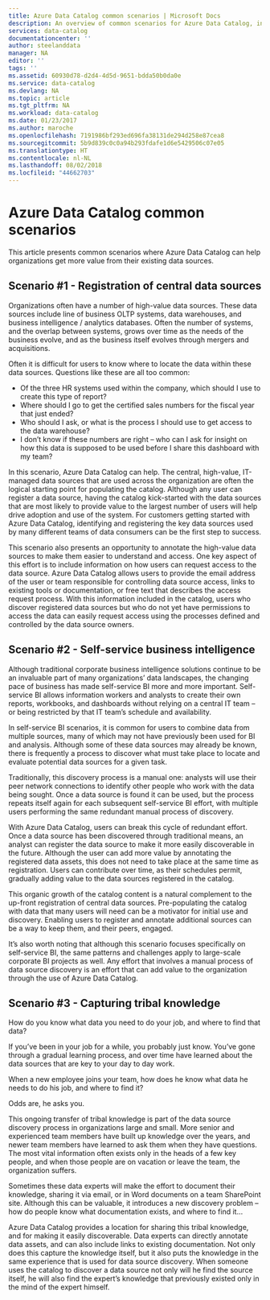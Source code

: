 ```yaml
---
title: Azure Data Catalog common scenarios | Microsoft Docs
description: An overview of common scenarios for Azure Data Catalog, including the registration and discovery of high-value data sources, enabling self-service business intelligence, and capturing existing tribal knowledge about data sources and processes.
services: data-catalog
documentationcenter: ''
author: steelanddata
manager: NA
editor: ''
tags: ''
ms.assetid: 60930d78-d2d4-4d5d-9651-bdda50b0da0e
ms.service: data-catalog
ms.devlang: NA
ms.topic: article
ms.tgt_pltfrm: NA
ms.workload: data-catalog
ms.date: 01/23/2017
ms.author: maroche
ms.openlocfilehash: 7191986bf293ed696fa38131de294d258e87cea8
ms.sourcegitcommit: 5b9d839c0c0a94b293fdafe1d6e5429506c07e05
ms.translationtype: HT
ms.contentlocale: nl-NL
ms.lasthandoff: 08/02/2018
ms.locfileid: "44662703"
---
```

# <a name="azure-data-catalog-common-scenarios"></a>Azure Data Catalog common scenarios
This article presents common scenarios where Azure Data Catalog can help organizations get more value from their existing data sources.

## <a name="scenario-1---registration-of-central-data-sources"></a>Scenario #1 - Registration of central data sources
Organizations often have a number of high-value data sources. These data sources include line of business OLTP systems, data warehouses, and business intelligence / analytics databases. Often the number of systems, and the overlap between systems, grows over time as the needs of the business evolve, and as the business itself evolves through mergers and acquisitions.

Often it is difficult for users to know where to locate the data within these data sources. Questions like these are all too common:

* Of the three HR systems used within the company, which should I use to create this type of report?
* Where should I go to get the certified sales numbers for the fiscal year that just ended?
* Who should I ask, or what is the process I should use to get access to the data warehouse?
* I don’t know if these numbers are right – who can I ask for insight on how this data is supposed to be used before I share this dashboard with my team?

In this scenario, Azure Data Catalog can help. The central, high-value, IT-managed data sources that are used across the organization are often the logical starting point for populating the catalog. Although any user can register a data source, having the catalog kick-started with the data sources that are most likely to provide value to the largest number of users will help drive adoption and use of the system. For customers getting started with Azure Data Catalog, identifying and registering the key data sources used by many different teams of data consumers can be the first step to success.

This scenario also presents an opportunity to annotate the high-value data sources to make them easier to understand and access. One key aspect of this effort is to include information on how users can request access to the data source. Azure Data Catalog allows users to provide the email address of the user or team responsible for controlling data source access, links to existing tools or documentation, or free text that describes the access request process. With this information included in the catalog, users who discover registered data sources but who do not yet have permissions to access the data can easily request access using the processes defined and controlled by the data source owners.

## <a name="scenario-2---self-service-business-intelligence"></a>Scenario #2 - Self-service business intelligence
Although traditional corporate business intelligence solutions continue to be an invaluable part of many organizations’ data landscapes, the changing pace of business has made self-service BI more and more important. Self-service BI allows information workers and analysts to create their own reports, workbooks, and dashboards without relying on a central IT team – or being restricted by that IT team’s schedule and availability.

In self-service BI scenarios, it is common for users to combine data from multiple sources, many of which may not have previously been used for BI and analysis. Although some of these data sources may already be known, there is frequently a process to discover what must take place to locate and evaluate potential data sources for a given task.

Traditionally, this discovery process is a manual one: analysts will use their peer network connections to identify other people who work with the data being sought. Once a data source is found it can be used, but the process repeats itself again for each subsequent self-service BI effort, with multiple users performing the same redundant manual process of discovery.

With Azure Data Catalog, users can break this cycle of redundant effort. Once a data source has been discovered through traditional means, an analyst can register the data source to make it more easily discoverable in the future. Although the user can add more value by annotating the registered data assets, this does not need to take place at the same time as registration. Users can contribute over time, as their schedules permit, gradually adding value to the data sources registered in the catalog.

This organic growth of the catalog content is a natural complement to the up-front registration of central data sources. Pre-populating the catalog with data that many users will need can be a motivator for initial use and discovery. Enabling users to register and annotate additional sources can be a way to keep them, and their peers, engaged.

It’s also worth noting that although this scenario focuses specifically on self-service BI, the same patterns and challenges apply to large-scale corporate BI projects as well. Any effort that involves a manual process of data source discovery is an effort that can add value to the organization through the use of Azure Data Catalog.

## <a name="scenario-3---capturing-tribal-knowledge"></a>Scenario #3 - Capturing tribal knowledge
How do you know what data you need to do your job, and where to find that data?

If you’ve been in your job for a while, you probably just know. You’ve gone through a gradual learning process, and over time have learned about the data sources that are key to your day to day work.

When a new employee joins your team, how does he know what data he needs to do his job, and where to find it?

Odds are, he asks you.

This ongoing transfer of tribal knowledge is part of the data source discovery process in organizations large and small. More senior and experienced team members have built up knowledge over the years, and newer team members have learned to ask them when they have questions. The most vital information often exists only in the heads of a few key people, and when those people are on vacation or leave the team, the organization suffers.

Sometimes these data experts will make the effort to document their knowledge, sharing it via email, or in Word documents on a team SharePoint site. Although this can be valuable, it introduces a new discovery problem – how do people know what documentation exists, and where to find it…

Azure Data Catalog provides a location for sharing this tribal knowledge, and for making it easily discoverable. Data experts can directly annotate data assets, and can also include links to existing documentation. Not only does this capture the knowledge itself, but it also puts the knowledge in the same experience that is used for data source discovery. When someone uses the catalog to discover a data source not only will he find the source itself, he will also find the expert’s knowledge that previously existed only in the mind of the expert himself.
